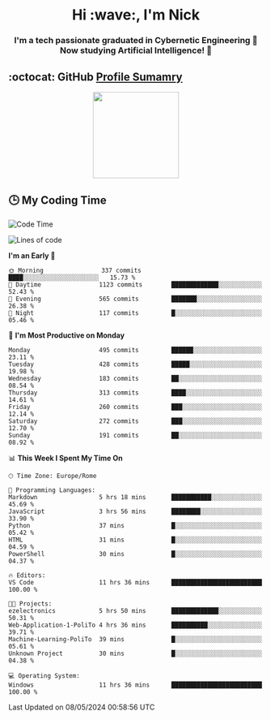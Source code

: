 <h1 align="center">Hi :wave:, I'm Nick</h1>

<h3 align="center">I'm a tech passionate graduated in Cybernetic Engineering 🤖<br>
Now studying Artificial Intelligence! 🧠</h3>


## :octocat: GitHub <a href="https://github.com/vn7n24fzkq/github-profile-summary-cards">Profile Sumamry</a>

<p align="center">
   <img style="height:170px;display:inline-block"  src="http://github-profile-summary-cards.vercel.app/api/cards/profile-details?username=CodeClimberNT&theme=github_dark" />
<!--    <img style="height:170px;display:inline-block"  src="http://github-profile-summary-cards.vercel.app/api/cards/repos-per-language?username=CodeClimberNT&theme=github_dark&exclude=" /> -->
</p>

 ## :clock3: My Coding Time 
 
<!--START_SECTION:waka-->
![Code Time](http://img.shields.io/badge/Code%20Time-195%20hrs%2030%20mins-blue)

![Lines of code](https://img.shields.io/badge/From%20Hello%20World%20I%27ve%20Written-2.6%20million%20lines%20of%20code-blue)

**I'm an Early 🐤** 

```text
🌞 Morning                337 commits         ████░░░░░░░░░░░░░░░░░░░░░   15.73 % 
🌆 Daytime                1123 commits        █████████████░░░░░░░░░░░░   52.43 % 
🌃 Evening                565 commits         ███████░░░░░░░░░░░░░░░░░░   26.38 % 
🌙 Night                  117 commits         █░░░░░░░░░░░░░░░░░░░░░░░░   05.46 % 
```
📅 **I'm Most Productive on Monday** 

```text
Monday                   495 commits         ██████░░░░░░░░░░░░░░░░░░░   23.11 % 
Tuesday                  428 commits         █████░░░░░░░░░░░░░░░░░░░░   19.98 % 
Wednesday                183 commits         ██░░░░░░░░░░░░░░░░░░░░░░░   08.54 % 
Thursday                 313 commits         ████░░░░░░░░░░░░░░░░░░░░░   14.61 % 
Friday                   260 commits         ███░░░░░░░░░░░░░░░░░░░░░░   12.14 % 
Saturday                 272 commits         ███░░░░░░░░░░░░░░░░░░░░░░   12.70 % 
Sunday                   191 commits         ██░░░░░░░░░░░░░░░░░░░░░░░   08.92 % 
```


📊 **This Week I Spent My Time On** 

```text
🕑︎ Time Zone: Europe/Rome

💬 Programming Languages: 
Markdown                 5 hrs 18 mins       ███████████░░░░░░░░░░░░░░   45.69 % 
JavaScript               3 hrs 56 mins       ████████░░░░░░░░░░░░░░░░░   33.90 % 
Python                   37 mins             █░░░░░░░░░░░░░░░░░░░░░░░░   05.42 % 
HTML                     31 mins             █░░░░░░░░░░░░░░░░░░░░░░░░   04.59 % 
PowerShell               30 mins             █░░░░░░░░░░░░░░░░░░░░░░░░   04.37 % 

🔥 Editors: 
VS Code                  11 hrs 36 mins      █████████████████████████   100.00 % 

🐱‍💻 Projects: 
ezelectronics            5 hrs 50 mins       █████████████░░░░░░░░░░░░   50.31 % 
Web-Application-1-PoliTo 4 hrs 36 mins       ██████████░░░░░░░░░░░░░░░   39.71 % 
Machine-Learning-PoliTo  39 mins             █░░░░░░░░░░░░░░░░░░░░░░░░   05.61 % 
Unknown Project          30 mins             █░░░░░░░░░░░░░░░░░░░░░░░░   04.38 % 

💻 Operating System: 
Windows                  11 hrs 36 mins      █████████████████████████   100.00 % 
```


 Last Updated on 08/05/2024 00:58:56 UTC
<!--END_SECTION:waka-->

